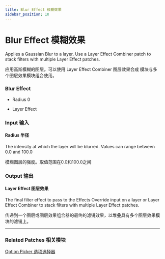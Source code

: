 ```yaml
---
title: Blur Effect 模糊效果
sidebar_position: 10
---
```


# Blur Effect 模糊效果

Applies a Gaussian Blur to a layer. Use a Layer Effect Combiner patch to stack filters with multiple Layer Effect patches.

应用高斯模糊的图层。可以使用 Layer Effect Combiner 图层效果合成 模块与多个图层效果模块组合使用。

<div className="patch-container">
    <div className="patch processor">
        <h3>Blur Effect</h3>
        <ul className="inputs">
            <li>Radius <span>0</span></li>
        </ul>
        <ul className="outputs">
            <li>Layer Effect </li>
        </ul>
    </div>
</div>

<div className="port-descriptions">
<div className="inputs">

### Input 输入

#### Radius 半径

The intensity at which the layer will be blurred. Values can range between 0.0 and 100.0

模糊图层的强度。取值范围在0.0和100.0之间

</div>
<div className="outputs">

### Output 输出

#### Layer Effect 图层效果

The final filter effect to pass to the Effects Override input on a layer or Layer Effect Combiner to stack filters with multiple Layer Effect patches.

传递到一个图层或图层效果组合器的最终的滤镜效果，以堆叠具有多个图层效果模块的滤镜上。

</div>
</div>

------

### Related Patches 相关模块

[Option Picker 选项选择器](./../Utility/Option%20Picker.md)

